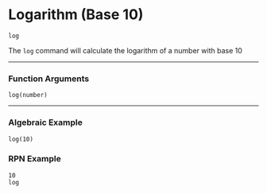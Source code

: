 # Logarithm (Base 10)
`log`

The `log` command will calculate the logarithm of a number with base 10

----

### Function Arguments
```plaintext
log(number)
```

----

### Algebraic Example
```plaintext
log(10)
```

### RPN Example
```plaintext
10
log
```
